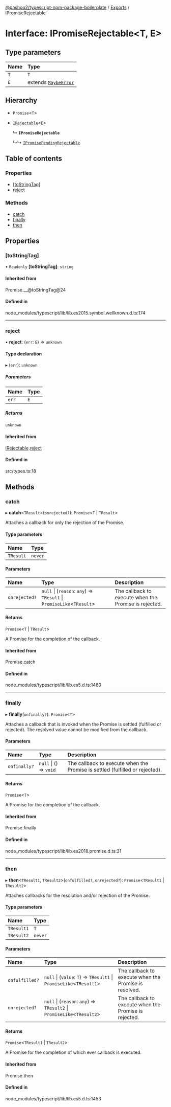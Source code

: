 [@pashoo2/typescript-npm-package-boilerplate](../README.md) / [Exports](../modules.md) / IPromiseRejectable

# Interface: IPromiseRejectable<T, E\>

## Type parameters

| Name | Type |
| :------ | :------ |
| `T` | `T` |
| `E` | extends [`MaybeError`](../modules.md#maybeerror) |

## Hierarchy

- `Promise`<`T`\>

- [`IRejectable`](irejectable.md)<`E`\>

  ↳ **`IPromiseRejectable`**

  ↳↳ [`IPromisePendingRejectable`](ipromisependingrejectable.md)

## Table of contents

### Properties

- [[toStringTag]](ipromiserejectable.md#[tostringtag])
- [reject](ipromiserejectable.md#reject)

### Methods

- [catch](ipromiserejectable.md#catch)
- [finally](ipromiserejectable.md#finally)
- [then](ipromiserejectable.md#then)

## Properties

### [toStringTag]

• `Readonly` **[toStringTag]**: `string`

#### Inherited from

Promise.\_\_@toStringTag@24

#### Defined in

node_modules/typescript/lib/lib.es2015.symbol.wellknown.d.ts:174

___

### reject

• **reject**: (`err`: `E`) => `unknown`

#### Type declaration

▸ (`err`): `unknown`

##### Parameters

| Name | Type |
| :------ | :------ |
| `err` | `E` |

##### Returns

`unknown`

#### Inherited from

[IRejectable](irejectable.md).[reject](irejectable.md#reject)

#### Defined in

src/types.ts:18

## Methods

### catch

▸ **catch**<`TResult`\>(`onrejected?`): `Promise`<`T` \| `TResult`\>

Attaches a callback for only the rejection of the Promise.

#### Type parameters

| Name | Type |
| :------ | :------ |
| `TResult` | `never` |

#### Parameters

| Name | Type | Description |
| :------ | :------ | :------ |
| `onrejected?` | ``null`` \| (`reason`: `any`) => `TResult` \| `PromiseLike`<`TResult`\> | The callback to execute when the Promise is rejected. |

#### Returns

`Promise`<`T` \| `TResult`\>

A Promise for the completion of the callback.

#### Inherited from

Promise.catch

#### Defined in

node_modules/typescript/lib/lib.es5.d.ts:1460

___

### finally

▸ **finally**(`onfinally?`): `Promise`<`T`\>

Attaches a callback that is invoked when the Promise is settled (fulfilled or rejected). The
resolved value cannot be modified from the callback.

#### Parameters

| Name | Type | Description |
| :------ | :------ | :------ |
| `onfinally?` | ``null`` \| () => `void` | The callback to execute when the Promise is settled (fulfilled or rejected). |

#### Returns

`Promise`<`T`\>

A Promise for the completion of the callback.

#### Inherited from

Promise.finally

#### Defined in

node_modules/typescript/lib/lib.es2018.promise.d.ts:31

___

### then

▸ **then**<`TResult1`, `TResult2`\>(`onfulfilled?`, `onrejected?`): `Promise`<`TResult1` \| `TResult2`\>

Attaches callbacks for the resolution and/or rejection of the Promise.

#### Type parameters

| Name | Type |
| :------ | :------ |
| `TResult1` | `T` |
| `TResult2` | `never` |

#### Parameters

| Name | Type | Description |
| :------ | :------ | :------ |
| `onfulfilled?` | ``null`` \| (`value`: `T`) => `TResult1` \| `PromiseLike`<`TResult1`\> | The callback to execute when the Promise is resolved. |
| `onrejected?` | ``null`` \| (`reason`: `any`) => `TResult2` \| `PromiseLike`<`TResult2`\> | The callback to execute when the Promise is rejected. |

#### Returns

`Promise`<`TResult1` \| `TResult2`\>

A Promise for the completion of which ever callback is executed.

#### Inherited from

Promise.then

#### Defined in

node_modules/typescript/lib/lib.es5.d.ts:1453
